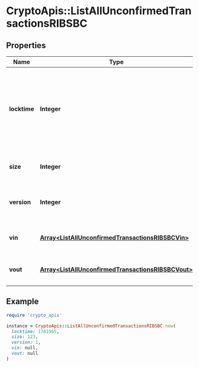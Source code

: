 # CryptoApis::ListAllUnconfirmedTransactionsRIBSBC

## Properties

| Name | Type | Description | Notes |
| ---- | ---- | ----------- | ----- |
| **locktime** | **Integer** | Represents the locktime on the transaction on the specific blockchain, i.e. the blockheight at which the transaction is valid. |  |
| **size** | **Integer** | Represents the total size of this transaction. |  |
| **version** | **Integer** | Represents the transaction&#39;s version number. |  |
| **vin** | [**Array&lt;ListAllUnconfirmedTransactionsRIBSBCVin&gt;**](ListAllUnconfirmedTransactionsRIBSBCVin.md) | Represents the transaction inputs. |  |
| **vout** | [**Array&lt;ListAllUnconfirmedTransactionsRIBSBCVout&gt;**](ListAllUnconfirmedTransactionsRIBSBCVout.md) | Object Array representation of transaction outputs |  |

## Example

```ruby
require 'crypto_apis'

instance = CryptoApis::ListAllUnconfirmedTransactionsRIBSBC.new(
  locktime: 1781965,
  size: 123,
  version: 1,
  vin: null,
  vout: null
)
```

